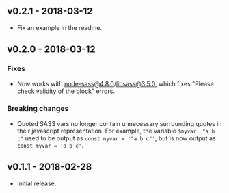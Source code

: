 ## v0.2.1 - 2018-03-12

- Fix an example in the readme.

## v0.2.0 - 2018-03-12

### Fixes

- Now works with node-sass@4.8.0/libsass@3.5.0, which fixes "Please check validity of the
  block" errors.

### Breaking changes

- Quoted SASS vars no longer contain unnecessary surrounding quotes in their javascript
  representation. For example, the variable `$myvar: "a b c"` used to be output as `const
  myvar = '"a b c"'`, but is now output as `const myvar = 'a b c'`.

## v0.1.1 - 2018-02-28

- Initial release.

